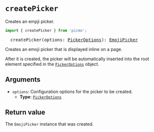# `createPicker`

Creates an empji picker.

```javascript
import { createPicker } from 'picmo';
```

<pre>
  createPicker(options: <a href="../types/picker-options">PickerOptions</a>): <a href="../classes/emoji-picker">EmojiPicker</a>
</pre>

Creates an emoji picker that is displayed inline on a page.

After it is created, the picker will be automatically inserted into the root element specified in the [`PickerOptions`](../types/picker-options) object.

## Arguments

- `options`: Configuration options for the picker to be created.
  - **Type**: [`PickerOptions`](../types/picker-options)

## Return value

The `EmojiPicker` instance that was created.
